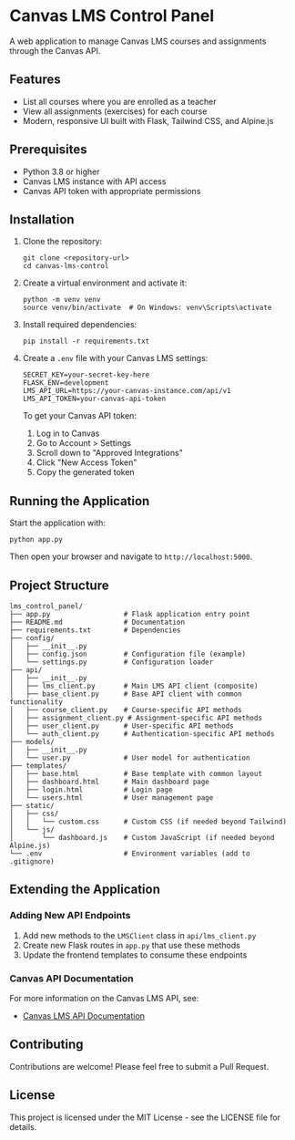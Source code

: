 # Canvas LMS Control Panel

A web application to manage Canvas LMS courses and assignments through the Canvas API.

## Features

- List all courses where you are enrolled as a teacher
- View all assignments (exercises) for each course
- Modern, responsive UI built with Flask, Tailwind CSS, and Alpine.js

## Prerequisites

- Python 3.8 or higher
- Canvas LMS instance with API access
- Canvas API token with appropriate permissions

## Installation

1. Clone the repository:
   ```
   git clone <repository-url>
   cd canvas-lms-control
   ```

2. Create a virtual environment and activate it:
   ```
   python -m venv venv
   source venv/bin/activate  # On Windows: venv\Scripts\activate
   ```

3. Install required dependencies:
   ```
   pip install -r requirements.txt
   ```

4. Create a `.env` file with your Canvas LMS settings:
   ```
   SECRET_KEY=your-secret-key-here
   FLASK_ENV=development
   LMS_API_URL=https://your-canvas-instance.com/api/v1
   LMS_API_TOKEN=your-canvas-api-token
   ```

   To get your Canvas API token:
   1. Log in to Canvas
   2. Go to Account > Settings
   3. Scroll down to "Approved Integrations"
   4. Click "New Access Token"
   5. Copy the generated token

## Running the Application

Start the application with:
```
python app.py
```

Then open your browser and navigate to `http://localhost:5000`.

## Project Structure

```
lms_control_panel/
├── app.py                  # Flask application entry point
├── README.md               # Documentation
├── requirements.txt        # Dependencies
├── config/
│   ├── __init__.py
│   ├── config.json         # Configuration file (example)
│   └── settings.py         # Configuration loader
├── api/
│   ├── __init__.py
│   ├── lms_client.py       # Main LMS API client (composite)
│   ├── base_client.py      # Base API client with common functionality
│   ├── course_client.py    # Course-specific API methods
│   ├── assignment_client.py # Assignment-specific API methods
│   ├── user_client.py      # User-specific API methods
│   └── auth_client.py      # Authentication-specific API methods
├── models/
│   ├── __init__.py
│   └── user.py             # User model for authentication
├── templates/
│   ├── base.html           # Base template with common layout
│   ├── dashboard.html      # Main dashboard page
│   ├── login.html          # Login page
│   └── users.html          # User management page
├── static/
│   ├── css/
│   │   └── custom.css      # Custom CSS (if needed beyond Tailwind)
│   └── js/
│       └── dashboard.js    # Custom JavaScript (if needed beyond Alpine.js)
└── .env                    # Environment variables (add to .gitignore)
```

## Extending the Application

### Adding New API Endpoints

1. Add new methods to the `LMSClient` class in `api/lms_client.py`
2. Create new Flask routes in `app.py` that use these methods
3. Update the frontend templates to consume these endpoints

### Canvas API Documentation

For more information on the Canvas LMS API, see:
- [Canvas LMS API Documentation](https://canvas.instructure.com/doc/api/)

## Contributing

Contributions are welcome! Please feel free to submit a Pull Request.

## License

This project is licensed under the MIT License - see the LICENSE file for details.